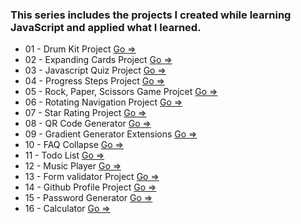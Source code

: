 ### This series includes the projects I created while learning JavaScript and applied what I learned.

- 01 - Drum Kit Project [Go => ](./1-Drum%20Kit%20Starting%20Files/)
- 02 - Expanding Cards Project [Go => ](./2-ExpandingCards/) 
- 03 - Javascript Quiz Project [Go => ](./3-Javascript%20Quiz%20Project/)
- 04 - Progress Steps Project [Go => ](./4-progressSteps/)
- 05 - Rock, Paper, Scissors Game Projcet [Go => ](./5-rockPaperScissors-Game/)
- 06 - Rotating Navigation Project [Go => ](./6-RotatingNavigation/)
- 07 - Star Rating Project [Go => ](./7-Star-Rating%20Projcet/)
- 08 - QR Code Generator [Go => ](./8-QR-code-generator/)
- 09 - Gradient Generator Extensions [Go => ](./9-Gradient%20Generator%20Extensions/)
- 10 - FAQ Collapse [Go => ](./10-FAQ%20Collapse/)
- 11 - Todo List [Go => ](./11%20-%20Todo%20List%20Project/)
- 12 - Music Player [Go => ](./12-music-player-project/)
- 13 - Form validator Project [Go => ](./13.form-validator/)
- 14 - Github Profile Project [Go => ](./14-Github%20profiles/)
- 15 - Password Generator [Go => ](./15-Password-Generator/)
- 16 - Calculator [Go => ](./16-calculator-with-js/)
